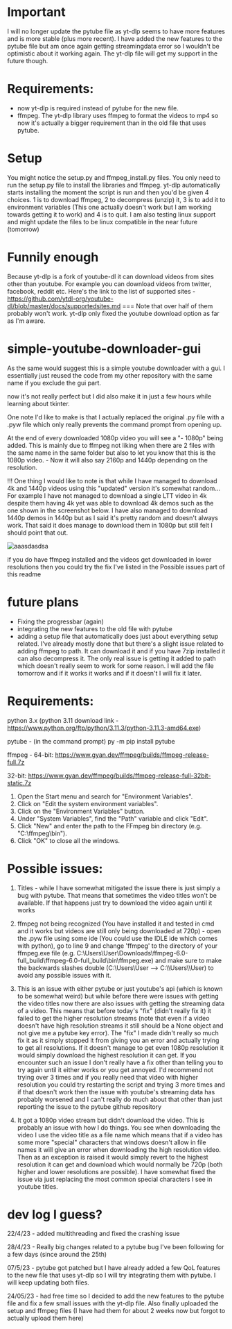 # Important
I will no longer update the pytube file as yt-dlp seems to have more features and is more stable (plus more recent). I have added the new features to the pytube file but am once again getting streamingdata error so I wouldn't be optimistic about it working again. The yt-dlp file will get my support in the future though. 



# Requirements: 
- now yt-dlp is required instead of pytube for the new file. 
- ffmpeg. The yt-dlp library uses ffmpeg to format the videos to mp4 so now it's actually a bigger requirement than in the old file that uses pytube. 


# Setup
You might notice the setup.py and ffmpeg_install.py files. You only need to run the setup.py file to install the libraries and ffmpeg. yt-dlp automatically starts installing the moment the script is run and then you'd be given 4 choices. 1 is to download ffmpeg, 2 to decompress (unzip) it, 3 is to add it to environment variables (This one actually doesn't work but I am working towards getting it to work) and 4 is to quit. 
I am also testing linux support and might update the files to be linux compatible in the near future (tomorrow)


# Funnily enough
Because yt-dlp is a fork of youtube-dl it can download videos from sites other than youtube. For example you can download videos from twitter, facebook, reddit etc. 
Here's the link to the list of supported sites - https://github.com/ytdl-org/youtube-dl/blob/master/docs/supportedsites.md 
=== Note that over half of them probably won't work. yt-dlp only fixed the youtube download option as far as I'm aware.

# simple-youtube-downloader-gui
As the same would suggest this is a simple youtube downloader with a gui. 
I essentially just reused the code from my other repository with the same name if you exclude the gui part.

now it's not really perfect but I did also make it in just a few hours while learning about tkinter. 

One note I'd like to make is that I actually replaced the original .py file with a .pyw file which only really prevents the command prompt from opening up.

At the end of every downloaded 1080p video you will see a "- 1080p" being added. This is mainly due to ffmpeg not liking when there are 2 files with the same name in the same folder but also to let you know that this is the 1080p video. - Now it will also say 2160p and 1440p depending on the resolution.

!!! One thing I would like to note is that while I have managed to download 4k and 1440p videos using this "updated" version it's somewhat random... For example I have not managed to download a single LTT video in 4k despite them having 4k yet was able to download 4k demos such as the one shown in the screenshot below. I have also managed to download 1440p demos in 1440p but as I said it's pretty random and doesn't always work. That said it does manage to download them in 1080p but still felt I should point that out.

![aaasdasdsa](https://user-images.githubusercontent.com/79314361/232321656-03fb504e-9f6c-4f6f-942a-d14c46003606.jpg)




if you do have ffmpeg installed and the videos get downloaded in lower resolutions then you could try the fix I've listed in the Possible issues part of this readme


# future plans 
- Fixing the progressbar (again)
- integrating the new features to the old file with pytube
- adding a setup file that automatically does just about everything setup related. I've already mostly done that but there's a slight issue related to adding ffmpeg to path. It can download it and if you have 7zip installed it can also decompress it. The only real issue is getting it added to path which doesn't really seem to work for some reason. I will add the file tomorrow and if it works it works and if it doesn't I will fix it later. 


# Requirements:
python 3.x
(python 3.11 download link - https://www.python.org/ftp/python/3.11.3/python-3.11.3-amd64.exe)

pytube - (in the command prompt) 
py -m pip install pytube

ffmpeg - 
64-bit: https://www.gyan.dev/ffmpeg/builds/ffmpeg-release-full.7z

32-bit: https://www.gyan.dev/ffmpeg/builds/ffmpeg-release-full-32bit-static.7z

1. Open the Start menu and search for "Environment Variables".
2. Click on "Edit the system environment variables".
3. Click on the "Environment Variables" button.
4. Under "System Variables", find the "Path" variable and click "Edit".
5. Click "New" and enter the path to the FFmpeg bin directory (e.g. "C:\ffmpeg\bin").
6. Click "OK" to close all the windows.


# Possible issues: 
1. Titles - while I have somewhat mitigated the issue there is just simply a bug with pytube. That means that sometimes the video titles won't be available. If that happens just try to download the video again until it works

2. ffmpeg not being recognized (You have installed it and tested in cmd and it works but videos are still only being downloaded at 720p) - open the .pyw file using some ide (You could use the IDLE ide which comes with python), go to line 9 and change 'ffmpeg' to the directory of your ffmpeg.exe file (e.g. C:\\Users\\User\\Downloads\\ffmpeg-6.0-full_build\\ffmpeg-6.0-full_build\\bin\\ffmpeg.exe) and make sure to make the backwards slashes double (C:\Users\User --> C:\\\Users\\\User) to avoid any possible issues with it. 

3. This is an issue with either pytube or just youtube's api (which is known to be somewhat weird) but while before there were issues with getting the video titles now there are also issues with getting the streaming data of a video. This means that before today's "fix" (didn't really fix it) it failed to get the higher resolution streams (note that even if a video doesn't have high resolution streams it still should be a None object and not give me a pytube key error). The "fix" I made didn't really so much fix it as it simply stopped it from giving you an error and actually trying to get all resolutions. If it doesn't manage to get even 1080p resolution it would simply download the highest resolution it can get. If you encounter such an issue I don't really have a fix other than telling you to try again until it either works or you get annoyed. I'd recommend not trying over 3 times and if you really need that video with higher resolution you could try restarting the script and trying 3 more times and if that doesn't work then the issue with youtube's streaming data has probably worsened and I can't really do much about that other than just reporting the issue to the pytube github repository 

4. It got a 1080p video stream but didn't download the video. This is probably an issue with how I do things. You see when downloading the video I use the video title as a file name which means that if a video has some more "special" characters that windows doesn't allow in file names it will give an error when downloading the high resolution video. Then as an exception is raised it would simply revert to the highest resolution it can get and download which would normally be 720p (both higher and lower resolutions are possible). I have somewhat fixed the issue via just replacing the most common special characters I see in youtube titles.

# dev log I guess?
22/4/23 - added multithreading and fixed the crashing issue

28/4/23 - Really big changes related to a pytube bug I've been following for a few days (since around the 25th)

07/5/23 - pytube got patched but I have already added a few QoL features to the new file that uses yt-dlp so I will try integrating them with pytube. I will keep updating both files.

24/05/23 - had free time so I decided to add the new features to the pytube file and fix a few small issues with the yt-dlp file. Also finally uploaded the setup and ffmpeg files (I have had them for about 2 weeks now but forgot to actually upload them here) 

